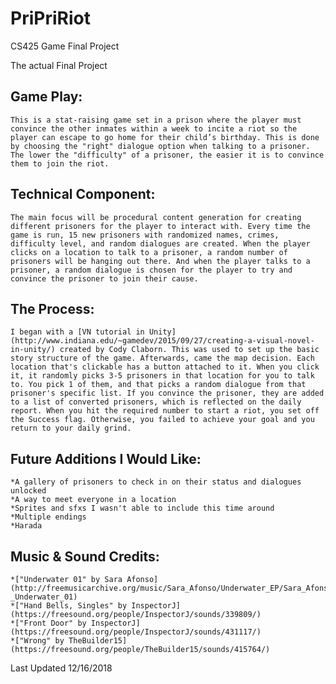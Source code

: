 # PriPriRiot
CS425 Game Final Project

The actual Final Project

## Game Play:
    This is a stat-raising game set in a prison where the player must convince the other inmates within a week to incite a riot so the player can escape to go home for their child’s birthday. This is done by choosing the "right" dialogue option when talking to a prisoner. The lower the "difficulty" of a prisoner, the easier it is to convince them to join the riot.

## Technical Component: 
    The main focus will be procedural content generation for creating different prisoners for the player to interact with. Every time the game is run, 15 new prisoners with randomized names, crimes, difficulty level, and random dialogues are created. When the player clicks on a location to talk to a prisoner, a random number of prisoners will be hanging out there. And when the player talks to a prisoner, a random dialogue is chosen for the player to try and convince the prisoner to join their cause.

## The Process:
    I began with a [VN tutorial in Unity](http://www.indiana.edu/~gamedev/2015/09/27/creating-a-visual-novel-in-unity/) created by Cody Claborn. This was used to set up the basic story structure of the game. Afterwards, came the map decision. Each location that's clickable has a button attached to it. When you click it, it randomly picks 3-5 prisoners in that location for you to talk to. You pick 1 of them, and that picks a random dialogue from that prisoner's specific list. If you convince the prisoner, they are added to a list of converted prisoners, which is reflected on the daily report. When you hit the required number to start a riot, you set off the Success flag. Otherwise, you failed to achieve your goal and you return to your daily grind.
    
## Future Additions I Would Like:
    *A gallery of prisoners to check in on their status and dialogues unlocked
    *A way to meet everyone in a location
    *Sprites and sfxs I wasn't able to include this time around
    *Multiple endings
    *Harada
    
## Music & Sound Credits:
    *["Underwater 01" by Sara Afonso](http://freemusicarchive.org/music/Sara_Afonso/Underwater_EP/Sara_Afonso_-_Underwater_01)
    *["Hand Bells, Singles" by InspectorJ](https://freesound.org/people/InspectorJ/sounds/339809/)
    *["Front Door" by InspectorJ](https://freesound.org/people/InspectorJ/sounds/431117/)
    *["Wrong" by TheBuilder15](https://freesound.org/people/TheBuilder15/sounds/415764/)
    
Last Updated 12/16/2018
